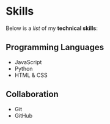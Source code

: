 # Skills

Below is a _list_ of my **technical skills**:

## Programming Languages
- JavaScript
- Python
- HTML & CSS

## Collaboration
- Git
- GitHub
